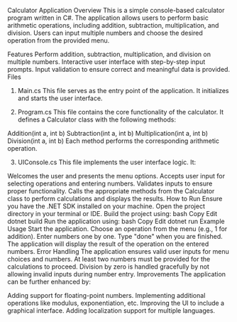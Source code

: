 Calculator Application
Overview
This is a simple console-based calculator program written in C#. The application allows users to perform basic arithmetic operations, including addition, subtraction, multiplication, and division. Users can input multiple numbers and choose the desired operation from the provided menu.

Features
Perform addition, subtraction, multiplication, and division on multiple numbers.
Interactive user interface with step-by-step input prompts.
Input validation to ensure correct and meaningful data is provided.
Files
1. Main.cs
This file serves as the entry point of the application. It initializes and starts the user interface.

2. Program.cs
This file contains the core functionality of the calculator. It defines a Calculator class with the following methods:

Addition(int a, int b)
Subtraction(int a, int b)
Multiplication(int a, int b)
Division(int a, int b)
Each method performs the corresponding arithmetic operation.

3. UIConsole.cs
This file implements the user interface logic. It:

Welcomes the user and presents the menu options.
Accepts user input for selecting operations and entering numbers.
Validates inputs to ensure proper functionality.
Calls the appropriate methods from the Calculator class to perform calculations and displays the results.
How to Run
Ensure you have the .NET SDK installed on your machine.
Open the project directory in your terminal or IDE.
Build the project using:
bash
Copy
Edit
dotnet build
Run the application using:
bash
Copy
Edit
dotnet run
Example Usage
Start the application.
Choose an operation from the menu (e.g., 1 for addition).
Enter numbers one by one. Type "done" when you are finished.
The application will display the result of the operation on the entered numbers.
Error Handling
The application ensures valid user inputs for menu choices and numbers.
At least two numbers must be provided for the calculations to proceed.
Division by zero is handled gracefully by not allowing invalid inputs during number entry.
Improvements
The application can be further enhanced by:

Adding support for floating-point numbers.
Implementing additional operations like modulus, exponentiation, etc.
Improving the UI to include a graphical interface.
Adding localization support for multiple languages.
